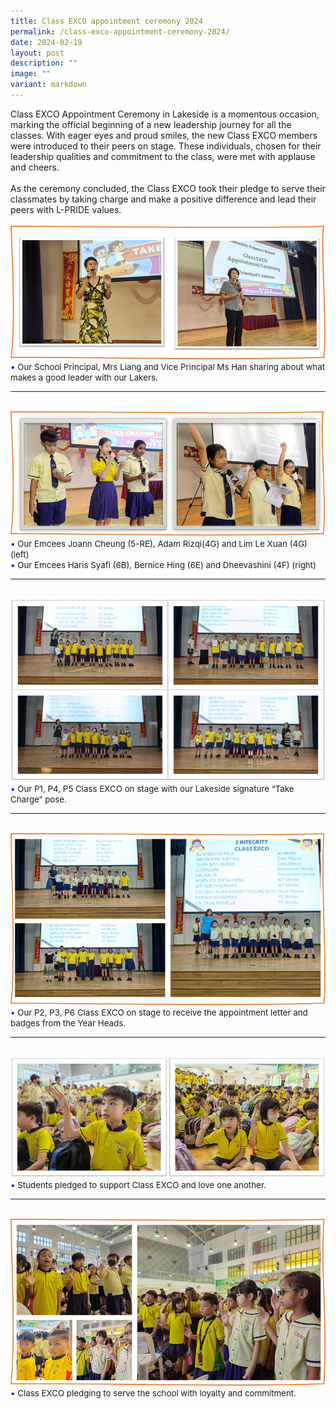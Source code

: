```yaml
---
title: Class EXCO appointment ceremony 2024
permalink: /class-exco-appointment-ceremony-2024/
date: 2024-02-19
layout: post
description: ""
image: ""
variant: markdown
---
```

Class EXCO Appointment Ceremony in Lakeside is a momentous occasion, marking the official beginning of a new leadership journey for all the classes.
With eager eyes and proud smiles, the new Class EXCO members were introduced to their peers on stage. These individuals, chosen for their leadership qualities and commitment to the class, were met with applause and cheers.<br><br>
As the ceremony concluded, the Class EXCO took their pledge to serve their classmates by taking charge and make a positive difference and lead their peers with L-PRIDE values.
<br><br>
<img src="/images/Happenings/CLASS%20EXCO/C_EXCO_1.png">
<br>
<span style="font-size:10pt;">
<span style="color:blue;">•</span> Our School Principal, Mrs Liang and Vice Principal Ms Han sharing about what makes a good leader with our Lakers.</span>
<hr><br>
<img src="/images/Happenings/CLASS%20EXCO/C_EXCO_2.png">
<br>
<span style="font-size:10pt;">
<span style="color:blue;">•</span> Our Emcees Joann Cheung (5-RE), Adam Rizqi(4G) and Lim Le Xuan (4G) (left)<br>
<span style="color:blue;">•</span> Our Emcees Haris Syafi (6B), Bernice Hing (6E) and Dheevashini (4F) (right)</span>
<hr><br>
<img src="/images/Happenings/CLASS%20EXCO/C_EXCO_3.png">
<br>
<span style="font-size:10pt;">
<span style="color:blue;">•</span> Our P1, P4, P5 Class EXCO on stage with our Lakeside signature “Take Charge” pose.</span>
<hr><br>
<img src="/images/Happenings/CLASS%20EXCO/C_EXCO_4.png">
<br>
<span style="font-size:10pt;">
<span style="color:blue;">•</span> Our P2, P3, P6 Class EXCO on stage to receive the appointment letter and badges from the Year Heads.</span>
<hr><br>
<img src="/images/Happenings/CLASS%20EXCO/C_EXCO_5.png">
<br>
<span style="font-size:10pt;">
<span style="color:blue;">•</span> Students pledged to support Class EXCO and love one another.</span>
<hr><br>
<img src="/images/Happenings/CLASS%20EXCO/C_EXCO_6.png">
<br>
<span style="font-size:10pt;">
<span style="color:blue;">•</span> Class EXCO pledging to serve the school with loyalty and commitment.</span>
